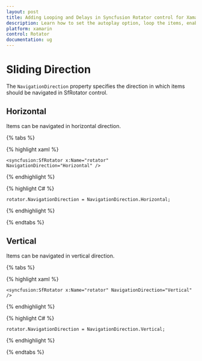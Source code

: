 ```yaml
---
layout: post
title: Adding Looping and Delays in Syncfusion Rotator control for Xamarin.Forms 
description: Learn how to set the autoplay option, loop the items, enable Text Area  and choose the navigation direction in Rotator control for Xamarin.Forms
platform: xamarin 
control: Rotator
documentation: ug
---
```


# Sliding Direction

The `NavigationDirection` property specifies the direction in which items should be navigated in SfRotator control.

## Horizontal

Items can be navigated in horizontal direction.

{% tabs %}

{% highlight xaml %}

	<syncfusion:SfRotator x:Name="rotator" NavigationDirection="Horizontal" />
	
{% endhighlight %}

{% highlight C# %}

	rotator.NavigationDirection = NavigationDirection.Horizontal;

{% endhighlight %}

{% endtabs %}

## Vertical

Items can be navigated in vertical direction.

{% tabs %}

{% highlight xaml %}

	<syncfusion:SfRotator x:Name="rotator" NavigationDirection="Vertical" />
	
{% endhighlight %}

{% highlight C# %}

	rotator.NavigationDirection = NavigationDirection.Vertical;

{% endhighlight %}

{% endtabs %}